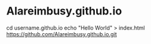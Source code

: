 # Alareimbusy.github.io
cd username.github.io
echo "Hello World" > index.html
https://github.com/Alareimbusy.github.io.git
